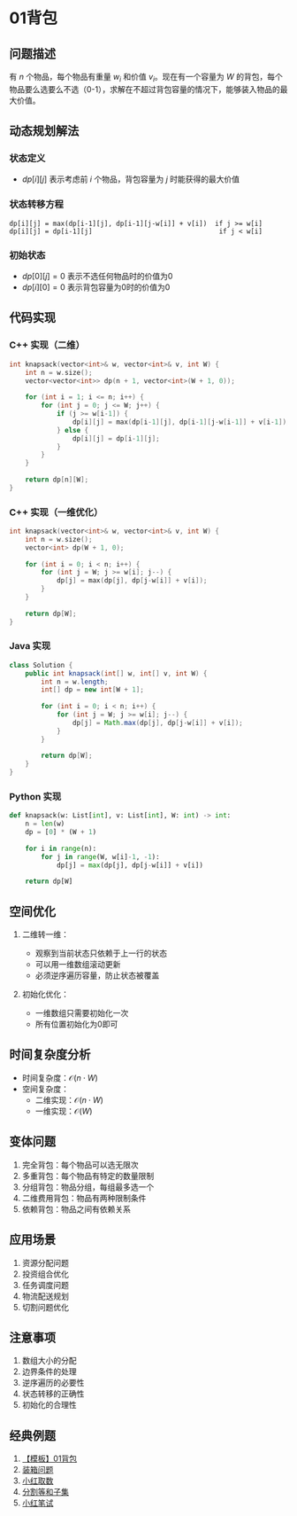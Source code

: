 # 01背包

## 问题描述

有 $n$ 个物品，每个物品有重量 $w_i$ 和价值 $v_i$。现在有一个容量为 $W$ 的背包，每个物品要么选要么不选（0-1），求解在不超过背包容量的情况下，能够装入物品的最大价值。

## 动态规划解法

### 状态定义
- $dp[i][j]$ 表示考虑前 $i$ 个物品，背包容量为 $j$ 时能获得的最大价值

### 状态转移方程
```
dp[i][j] = max(dp[i-1][j], dp[i-1][j-w[i]] + v[i])  if j >= w[i]
dp[i][j] = dp[i-1][j]                                if j < w[i]
```

### 初始状态
- $dp[0][j] = 0$ 表示不选任何物品时的价值为0
- $dp[i][0] = 0$ 表示背包容量为0时的价值为0

## 代码实现

### C++ 实现（二维）
```c++
int knapsack(vector<int>& w, vector<int>& v, int W) {
    int n = w.size();
    vector<vector<int>> dp(n + 1, vector<int>(W + 1, 0));
    
    for (int i = 1; i <= n; i++) {
        for (int j = 0; j <= W; j++) {
            if (j >= w[i-1]) {
                dp[i][j] = max(dp[i-1][j], dp[i-1][j-w[i-1]] + v[i-1]);
            } else {
                dp[i][j] = dp[i-1][j];
            }
        }
    }
    
    return dp[n][W];
}
```

### C++ 实现（一维优化）
```c++
int knapsack(vector<int>& w, vector<int>& v, int W) {
    int n = w.size();
    vector<int> dp(W + 1, 0);
    
    for (int i = 0; i < n; i++) {
        for (int j = W; j >= w[i]; j--) {
            dp[j] = max(dp[j], dp[j-w[i]] + v[i]);
        }
    }
    
    return dp[W];
}
```

### Java 实现
```java
class Solution {
    public int knapsack(int[] w, int[] v, int W) {
        int n = w.length;
        int[] dp = new int[W + 1];
        
        for (int i = 0; i < n; i++) {
            for (int j = W; j >= w[i]; j--) {
                dp[j] = Math.max(dp[j], dp[j-w[i]] + v[i]);
            }
        }
        
        return dp[W];
    }
}
```

### Python 实现
```python
def knapsack(w: List[int], v: List[int], W: int) -> int:
    n = len(w)
    dp = [0] * (W + 1)
    
    for i in range(n):
        for j in range(W, w[i]-1, -1):
            dp[j] = max(dp[j], dp[j-w[i]] + v[i])
    
    return dp[W]
```

## 空间优化

1. 二维转一维：
   - 观察到当前状态只依赖于上一行的状态
   - 可以用一维数组滚动更新
   - 必须逆序遍历容量，防止状态被覆盖

2. 初始化优化：
   - 一维数组只需要初始化一次
   - 所有位置初始化为0即可

## 时间复杂度分析

- 时间复杂度：$\mathcal{O}(n \cdot W)$
- 空间复杂度：
  - 二维实现：$\mathcal{O}(n \cdot W)$
  - 一维实现：$\mathcal{O}(W)$

## 变体问题

1. 完全背包：每个物品可以选无限次
2. 多重背包：每个物品有特定的数量限制
3. 分组背包：物品分组，每组最多选一个
4. 二维费用背包：物品有两种限制条件
5. 依赖背包：物品之间有依赖关系

## 应用场景

1. 资源分配问题
2. 投资组合优化
3. 任务调度问题
4. 物流配送规划
5. 切割问题优化

## 注意事项

1. 数组大小的分配
2. 边界条件的处理
3. 逆序遍历的必要性
4. 状态转移的正确性
5. 初始化的合理性

## 经典例题

1. [【模板】01背包](https://www.nowcoder.com/practice/9bb79a902fb74ec9adde6e4e8fd1a5d1?channelPut=niudong)
2. [装箱问题](https://www.nowcoder.com/practice/55100a6608ad4656849dbd1f16d044cb?channelPut=niudong)
3. [小红取数](https://www.nowcoder.com/practice/6a7b2b6c9e3a4f56b1db9f8ca08d889b?channelPut=niudong)
4. [分割等和子集](https://www.nowcoder.com/practice/65ade309fa4d4067a9add749721bfdc0?channelPut=niudong)
5. [小红笔试](https://www.nowcoder.com/practice/a165da3628d6438495da2f789fb3d3c0?channelPut=niudong)